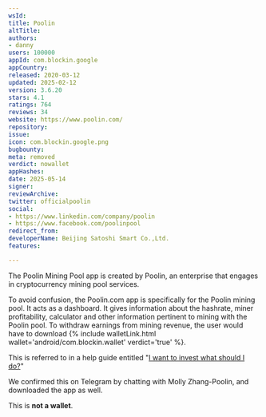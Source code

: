 ```yaml
---
wsId: 
title: Poolin
altTitle: 
authors:
- danny
users: 100000
appId: com.blockin.google
appCountry: 
released: 2020-03-12
updated: 2025-02-12
version: 3.6.20
stars: 4.1
ratings: 764
reviews: 34
website: https://www.poolin.com/
repository: 
issue: 
icon: com.blockin.google.png
bugbounty: 
meta: removed
verdict: nowallet
appHashes: 
date: 2025-05-14
signer: 
reviewArchive: 
twitter: officialpoolin
social:
- https://www.linkedin.com/company/poolin
- https://www.facebook.com/poolinpool
redirect_from: 
developerName: Beijing Satoshi Smart Co.,Ltd.
features: 

---
```


The Poolin Mining Pool app is created by Poolin, an enterprise that engages in cryptocurrency mining pool services.

To avoid confusion, the Poolin.com app is specifically for the Poolin mining pool. It acts as a dashboard. It gives information about the hashrate, miner profitability, calculator and other information pertinent to mining with the Poolin pool. To withdraw earnings from mining revenue, the user would have to download {% include walletLink.html wallet='android/com.blockin.wallet' verdict='true' %}. 

This is referred to in a help guide entitled "[I want to invest what should I do?](https://help.poolin.com/hc/en-us/articles/360052320571-I-Want-To-Invest-What-Should-I-Do-)"

We confirmed this on Telegram by chatting with Molly Zhang-Poolin, and downloaded the app as well.

This is **not a wallet**.

